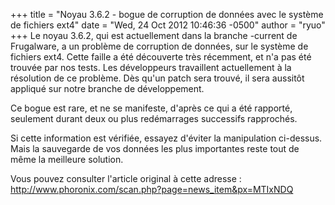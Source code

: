 +++
title = "Noyau 3.6.2 - bogue de corruption de données avec le système de fichiers ext4"
date = "Wed, 24 Oct 2012 10:46:36 -0500"
author = "ryuo"
+++
Le noyau 3.6.2, qui est actuellement dans la branche -current de Frugalware, a un problème de corruption de données,
 sur le système de fichiers ext4. Cette faille a été découverte très récemment, et n'a pas été trouvée par nos tests.
 Les développeurs travaillent actuellement à la résolution de ce problème. Dès qu'un patch sera trouvé, il sera aussitôt
 appliqué sur notre branche de développement.  
  

 Ce bogue est rare, et ne se manifeste, d'après ce qui a été rapporté, seulement durant deux ou plus redémarrages
 successifs rapprochés.   
  

 Si cette information est vérifiée, essayez d'éviter la manipulation ci-dessus. Mais la sauvegarde de vos données
 les plus importantes reste tout de même la meilleure solution.  
  

 Vous pouvez consulter l'article original à cette adresse : <http://www.phoronix.com/scan.php?page=news_item&px=MTIxNDQ>